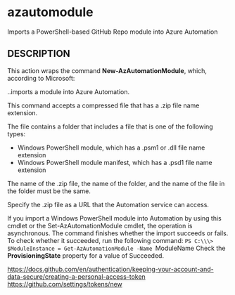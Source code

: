 # azautomodule
Imports a PowerShell-based GitHub Repo module into Azure Automation

## DESCRIPTION
This action wraps the command **New-AzAutomationModule**, which, according to Microsoft:

..imports a module into Azure Automation.

This command accepts a compressed file that has a .zip file name extension.

The file contains a folder that includes a file that is one of the following types:
- Windows PowerShell module, which has a .psm1 or .dll file name extension
- Windows PowerShell module manifest, which has a .psd1 file name extension

The name of the .zip file, the name of the folder, and the name of the file in the folder must be the same.

Specify the .zip file as a URL that the Automation service can access.

If you import a Windows PowerShell module into Automation by using this cmdlet or the Set-AzAutomationModule cmdlet, the operation is asynchronous.
The command finishes whether the import succeeds or fails.
To check whether it succeeded, run the following command:
`PS C:\\\> $ModuleInstance = Get-AzAutomationModule -Name `ModuleName
Check the **ProvisioningState** property for a value of Succeeded.

https://docs.github.com/en/authentication/keeping-your-account-and-data-secure/creating-a-personal-access-token
https://github.com/settings/tokens/new